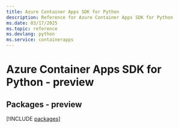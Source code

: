 ```yaml
---
title: Azure Container Apps SDK for Python
description: Reference for Azure Container Apps SDK for Python
ms.date: 03/17/2025
ms.topic: reference
ms.devlang: python
ms.service: containerapps
---
```

# Azure Container Apps SDK for Python - preview
## Packages - preview
[!INCLUDE [packages](container-apps-index.md)]